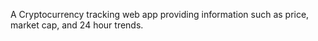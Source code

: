 A Cryptocurrency tracking web app providing information such as price, market cap, and 24 hour trends.
